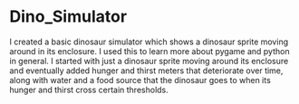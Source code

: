 # Dino_Simulator
I created a basic dinosaur simulator which shows a dinosaur sprite moving around in its enclosure. 
I used this to learn more about pygame and python in general. 
I started with just a dinosaur sprite moving around its enclosure and eventually added hunger and thirst meters that deteriorate over time, along with water and a food source that the dinosaur goes to when its hunger and thirst cross certain thresholds.
